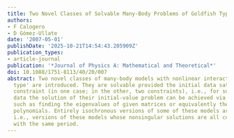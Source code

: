 ```yaml
---
title: Two Novel Classes of Solvable Many-Body Problems of Goldfish Type with Constraints
authors:
- F Calogero
- D Gómez-Ullate
date: '2007-05-01'
publishDate: '2025-10-21T14:54:43.205909Z'
publication_types:
- article-journal
publication: '*Journal of Physics A: Mathematical and Theoretical*'
doi: 10.1088/1751-8113/40/20/007
abstract: Two novel classes of many-body models with nonlinear interactions `of goldfish
  type' are introduced. They are solvable provided the initial data satisfy a single
  constraint (in one case; in the other, two constraints), i.e., for such initial
  data the solution of their initial-value problem can be achieved via algebraic operations,
  such as finding the eigenvalues of given matrices or equivalently the zeros of known
  polynomials. Entirely isochronous versions of some of these models are also exhibited,
  i.e., versions of these models whose nonsingular solutions are all completely periodic
  with the same period.
---
```

